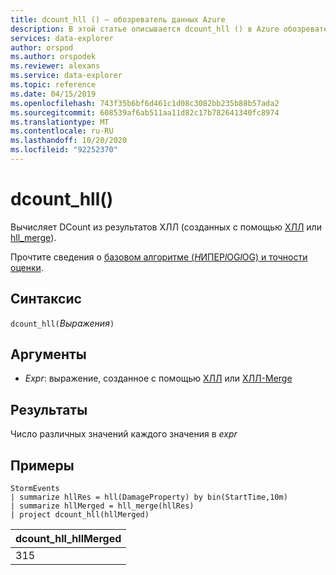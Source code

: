 ```yaml
---
title: dcount_hll () — обозреватель данных Azure
description: В этой статье описывается dcount_hll () в Azure обозреватель данных.
services: data-explorer
author: orspod
ms.author: orspodek
ms.reviewer: alexans
ms.service: data-explorer
ms.topic: reference
ms.date: 04/15/2019
ms.openlocfilehash: 743f35b6bf6d461c1d08c3082bb235b88b57ada2
ms.sourcegitcommit: 608539af6ab511aa11d82c17b782641340fc8974
ms.translationtype: MT
ms.contentlocale: ru-RU
ms.lasthandoff: 10/20/2020
ms.locfileid: "92252370"
---
```

# <a name="dcount_hll"></a>dcount_hll()

Вычисляет DCount из результатов ХЛЛ (созданных с помощью [ХЛЛ](hll-aggfunction.md) или [hll_merge](hll-merge-aggfunction.md)).

Прочтите сведения о [базовом алгоритме (*H*ИПЕР*l*OG*l*OG) и точности оценки](dcount-aggfunction.md#estimation-accuracy).

## <a name="syntax"></a>Синтаксис

`dcount_hll(`*Выражения*`)`

## <a name="arguments"></a>Аргументы

* *Expr*: выражение, созданное с помощью [ХЛЛ](hll-aggfunction.md) или [ХЛЛ-Merge](hll-merge-aggfunction.md)

## <a name="returns"></a>Результаты

Число различных значений каждого значения в *expr*

## <a name="examples"></a>Примеры

<!-- csl: https://help.kusto.windows.net:443/Samples -->
```kusto
StormEvents
| summarize hllRes = hll(DamageProperty) by bin(StartTime,10m)
| summarize hllMerged = hll_merge(hllRes)
| project dcount_hll(hllMerged)
```

|dcount_hll_hllMerged|
|---|
|315|
